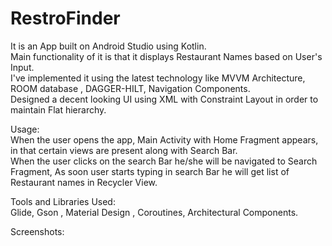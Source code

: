 # RestroFinder
It is an App built on Android Studio using Kotlin.  
Main functionality of it is that it displays Restaurant Names based on User's Input.  
I've implemented it using the latest technology like MVVM Architecture, ROOM database , DAGGER-HILT, Navigation Components.  
Designed a decent looking UI using XML with Constraint Layout in order to maintain Flat hierarchy.  

Usage:  
When the user opens the app, Main Activity with Home Fragment appears, in that certain views are present along with Search Bar.  
When the user clicks on the search Bar he/she will be navigated to Search Fragment, As soon user starts typing in search Bar he will get list of Restaurant names in Recycler View.  

Tools and Libraries Used:  
Glide, Gson , Material Design , Coroutines, Architectural Components.  

Screenshots:  

